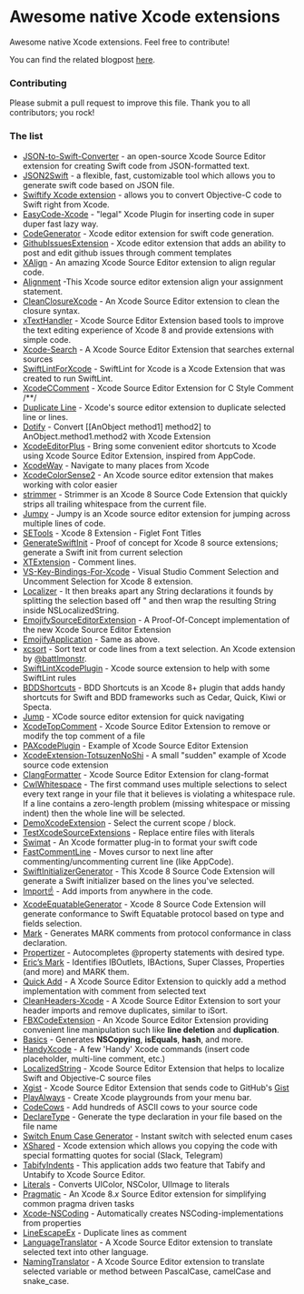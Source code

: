 # Awesome native Xcode extensions
Awesome native Xcode extensions. Feel free to contribute!

You can find the related blogpost [here](https://theswiftdev.com/2016/08/17/xcode-8-extensions/).

### Contributing

Please submit a pull request to improve this file. Thank you to all contributors; you rock!

### The list
* [JSON-to-Swift-Converter](https://github.com/mrlegowatch/JSON-to-Swift-Converter) - an open-source Xcode Source Editor extension for creating Swift code from JSON-formatted text.
* [JSON2Swift](https://itunes.apple.com/us/app/json2swift/id1208964041?mt=12) - a flexible, fast, customizable tool which allows you to generate swift code based on JSON file.
* [Swiftify Xcode extension](https://itunes.apple.com/us/app/swiftify-objective-c-to-swift/id1183412116) - allows you to convert Objective-C code to Swift right from Xcode.
* [EasyCode-Xcode](https://github.com/music4kid/EasyCode-Xcode) - "legal" Xcode Plugin for inserting code in super duper fast lazy way.
* [CodeGenerator](https://github.com/WANGjieJacques/CodeGenerator/) - Xcode editor extension for swift code generation.
* [GithubIssuesExtension](https://github.com/ambientlight/GithubIssuesExtension) - Xcode editor extension that adds an ability to post and edit github issues through comment templates
* [XAlign](https://github.com/qfish/XAlign) - An amazing Xcode Source Editor extension to align regular code.
* [Alignment](https://github.com/tid-kijyun/XcodeSourceEditorExtension-Alignment) -This Xcode source editor extension align your assignment statement.
* [CleanClosureXcode](https://github.com/BalestraPatrick/CleanClosureXcode) - An Xcode Source Editor extension to clean the closure syntax.
* [xTextHandler](https://github.com/cyanzhong/xTextHandler) -  Xcode Source Editor Extension based tools to improve the text editing experience of Xcode 8 and provide extensions with simple code.
* [Xcode-Search](https://github.com/skyline75489/Xcode-Search) - A Xcode Source Editor Extension that searches external sources
* [SwiftLintForXcode](https://github.com/norio-nomura/SwiftLintForXcode) - SwiftLint for Xcode is a Xcode Extension that was created to run SwiftLint.
* [XcodeCComment](https://github.com/flexih/XcodeCComment) - Xcode Source Editor Extension for C Style Comment /**/
* [Duplicate Line](https://github.com/castus/Xcode8Extensions) - Xcode's source editor extension to duplicate selected line or lines.
* [Dotify](https://github.com/cyanzhong/Dotify) - Convert [[AnObject method1] method2] to AnObject.method1.method2 with Xcode Extension
* [XcodeEditorPlus](https://github.com/wangshengjia/XcodeEditorPlus) - Bring some convenient editor shortcuts to Xcode using Xcode Source Editor Extension, inspired from AppCode.
* [XcodeWay](https://github.com/onmyway133/XcodeWay) - Navigate to many places from Xcode
* [XcodeColorSense2](https://github.com/onmyway133/XcodeColorSense2) - An Xcode source editor extension that makes working with color easier
* [strimmer](https://github.com/squarefrog/strimmer) - Strimmer is an Xcode 8 Source Code Extension that quickly strips all trailing whitespace from the current file.
* [Jumpy](https://github.com/eddiekaiger/Jumpy) - Jumpy is an Xcode source editor extension for jumping across multiple lines of code.
* [SETools](https://github.com/AfricanSwift/SETools) - Xcode 8 Extension - Figlet Font Titles
* [GenerateSwiftInit](https://github.com/bkobilansky/GenerateSwiftInit) - Proof of concept for Xcode 8 source extensions; generate a Swift init from current selection
* [XTExtension](https://github.com/wuwen1030/XTExtension) - Comment lines.
* [VS-Key-Bindings-For-Xcode](https://github.com/SlavaBreath/VS-Key-Bindings-For-Xcode) - Visual Studio Comment Selection and Uncomment Selection for Xcode 8 extension.
* [Localizer](https://github.com/esttorhe/Localizer) - It then breaks apart any String declarations it founds by splitting the selection based off " and then wrap the resulting String inside NSLocalizedString.
* [EmojifySourceEditorExtension](https://github.com/bhargavg/EmojifySourceEditorExtension) - A Proof-Of-Concept implementation of the new Xcode Source Editor Extension
* [EmojifyApplication](https://github.com/huangxinping/EmojifyApplication) - Same as above.
* [xcsort](http://apps.brrm.ru/xcsort/) - Sort text or code lines from a text selection. An Xcode extension by [@battlmonstr](https://github.com/battlmonstr).
* [SwiftLintXcodePlugin](https://github.com/libec/SwiftLintXcodePlugin) - Xcode source extension to help with some SwiftLint rules
* [BDDShortcuts](https://github.com/tjarratt/BDDShortcuts) - BDD Shortcuts is an Xcode 8+ plugin that adds handy shortcuts for Swift and BDD frameworks such as Cedar, Quick, Kiwi or Specta.
* [Jump](https://github.com/deszip/Jump) - XCode source editor extension for quick navigating
* [XcodeTopComment](https://github.com/alexito4/XcodeTopComment) - Xcode Source Editor Extension to remove or modify the top comment of a file
* [PAXcodePlugin](https://github.com/balloonsys/PAXcodePlugin) - Example of Xcode Source Editor Extension
* [XcodeExtension-TotsuzenNoShi](https://github.com/safx/XcodeExtension-TotsuzenNoShi) - A small "sudden" example of Xcode source code extension
* [ClangFormatter](https://github.com/neonichu/ClangFormatter) - Xcode Source Editor Extension for clang-format
* [CwlWhitespace](https://github.com/mattgallagher/CwlWhitespace) - The first command uses multiple selections to select every text range in your file that it believes is violating a whitespace rule. If a line contains a zero-length problem (missing whitespace or missing indent) then the whole line will be selected.
* [DemoXcodeExtension](https://github.com/rickytan/DemoXcodeExtension) - Select the current scope / block.
* [TestXcodeSourceExtensions](https://github.com/hugofalkman/TestXcodeSourceExtensions) - Replace entire files with literals
* [Swimat](https://github.com/Jintin/Swimat) - An Xcode formatter plug-in to format your swift code
* [FastCommentLine](https://github.com/ebaker355/FastCommentLine) - Moves cursor to next line after commenting/uncommenting current line (like AppCode).
* [SwiftInitializerGenerator](https://github.com/Bouke/SwiftInitializerGenerator) - This Xcode 8 Source Code Extension will generate a Swift initializer based on the lines you've selected.
* [Import☝️](https://github.com/markohlebar/Import) - Add imports from anywhere in the code.
* [XcodeEquatableGenerator](https://github.com/sergdort/XcodeEquatableGenerator) - Xcode 8 Source Code Extension will generate conformance to Swift Equatable protocol based on type and fields selection.
* [Mark](https://github.com/velyan/Mark) - Generates MARK comments from protocol conformance in class declaration.
* [Propertizer](https://github.com/josipbernat/Propertizer) - Autocompletes @property statements with desired type.
* [Eric’s Mark](https://github.com/richardfrk/EricsMark) - Identifies IBOutlets, IBActions, Super Classes, Properties (and more) and MARK them.
* [Quick Add](https://github.com/funky-monkey/QuickAdd) - A Xcode Source Editor Extension to quickly add a method implementation with comment from selected text
* [CleanHeaders-Xcode](https://github.com/insanoid/CleanHeaders-Xcode) - A Xcode Source Editor Extension to sort your header imports and remove duplicates, similar to iSort.
* [FBXCodeExtension](https://github.com/flybrotherlixiang/FBXCodeExtension) - An Xcode Source Editor Extension providing convenient line manipulation such like __line deletion__ and __duplication__.
* [Basics](https://github.com/b-yng/Basics) - Generates __NSCopying__, __isEquals__, __hash__, and more.
* [HandyXcode](https://github.com/konkontos/HandyXcode) - A few 'Handy' Xcode commands (insert code placeholder, multi-line comment, etc.)
* [LocalizedString](https://github.com/mateusfsilva/LocalizedString) - Xcode Source Editor Extension that helps to localize Swift and Objective-C source files
* [Xgist](https://github.com/Bunn/Xgist) - Xcode Source Editor Extension that sends code to GitHub's [Gist](https://gist.github.com)
* [PlayAlways](https://github.com/insidegui/PlayAlways) - Create Xcode playgrounds from your menu bar.
* [CodeCows](https://itunes.apple.com/us/app/codecows/id1176112058?mt=12) - Add hundreds of ASCII cows to your source code
* [DeclareType](https://github.com/timaktimak/DeclareType) - Generate the type declaration in your file based on the file name
* [Switch Enum Case Generator](https://github.com/timaktimak/SwitchCaseGenerator) - Instant switch with selected enum cases
* [XShared](https://github.com/Otbivnoe/XShared) - Xcode extension which allows you copying the code with special formatting quotes for social (Slack, Telegram)
* [TabifyIndents](https://itunes.apple.com/jp/app/tabifyindents-for-xcode/id1179234554?mt=12) - This application adds two feature that Tabify and Untabify to Xcode Source Editor.
* [Literals](https://github.com/Igor-Palaguta/LiteralsExtension) - Converts UIColor, NSColor, UIImage to literals
* [Pragmatic](https://github.com/bgannin/Pragmatic) - An Xcode 8.*x* Source Editor extension for simplifying common pragma driven tasks
* [Xcode-NSCoding](https://github.com/accatyyc/xcode-nscoding) - Automatically creates NSCoding-implementations from properties
* [LineEscapeEx](https://github.com/sidepelican/LineEscapeEx) - Duplicate lines as comment
* [LanguageTranslator](https://itunes.apple.com/app/languagetranslator-for-xcode/id1218781096?mt=12) - A Xcode Source Editor extension to translate selected text into other language.
* [NamingTranslator](https://itunes.apple.com/app/namingtranslator-for-xcode/id1218784832?mt=12) - A Xcode Source Editor extension to translate selected variable or method between PascalCase, camelCase and snake_case.
